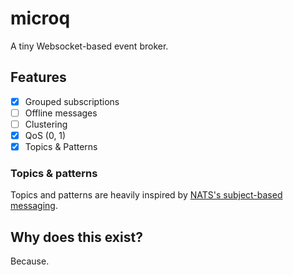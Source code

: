 # microq
A tiny Websocket-based event broker.

## Features
- [x] Grouped subscriptions
- [ ] Offline messages
- [ ] Clustering
- [x] QoS (0, 1)
- [x] Topics & Patterns

### Topics & patterns
Topics and patterns are heavily inspired by [NATS's subject-based messaging](https://docs.nats.io/nats-concepts/subjects).

## Why does this exist?
Because.